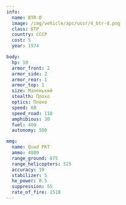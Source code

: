 ```yaml
---
info:
  name: BTR-D
  image: /img/vehicle/apc/ussr/4_btr-d.png
  class: БТР
  country: СССР
  cost: 5
  year: 1974

body:
  hp: 10
  armor_front: 2
  armor_side: 2
  armor_rear: 1
  armor_top: 1
  size: Маленький
  stealth: Плохо
  optics: Плохо
  speed: 60
  speed_road: 110
  amphibious: 30
  fuel: 400
  autonomy: 500

mmg:
  name: Quad PKT
  ammo: 4800
  range_ground: 875
  range_helicopters: 525
  accuracy: 10
  stabilizer: 5
  he_power: 0.5
  suppression: 55
  rate_of_fire: 1518
---
```

